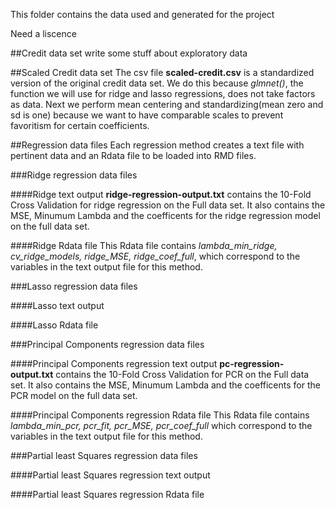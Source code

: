 This folder contains the data used and generated for the project

Need a liscence

##Credit data set
write some stuff about exploratory data

##Scaled Credit data set
The csv file **scaled-credit.csv** is a standardized version of the original credit data set. We do this because *glmnet()*, the function we will use for ridge and lasso regressions, does not take factors as data. Next we perform mean centering and standardizing(mean zero and sd is one) because we want to have comparable scales to prevent favoritism for certain coefficients.

##Regression data files
Each regression method creates a text file with pertinent data and an Rdata file to be loaded into RMD files.

###Ridge regression data files

####Ridge text output
**ridge-regression-output.txt** contains the 10-Fold Cross Validation for ridge regression on the Full data set. It also contains the MSE, Minumum Lambda and the coefficents for the ridge regression model on the full data set.

####Ridge Rdata file
This Rdata file contains *lambda_min_ridge, cv_ridge_models, ridge_MSE, ridge_coef_full*, which correspond to the variables in the text output file for this method.

###Lasso regression data files

####Lasso text output

####Lasso Rdata file


###Principal Components regression data files

####Principal Components regression text output
**pc-regression-output.txt** contains the 10-Fold Cross Validation for PCR on the Full data set. It also contains the MSE, Minumum Lambda and the coefficents for the PCR model on the full data set.

####Principal Components regression Rdata file
This Rdata file contains *lambda_min_pcr, pcr_fit, pcr_MSE, pcr_coef_full* which correspond to the variables in the text output file for this method.


###Partial least Squares regression data files

####Partial least Squares regression text output

####Partial least Squares regression Rdata file
